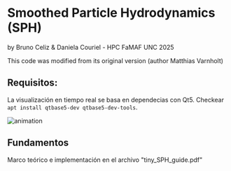 # Smoothed Particle Hydrodynamics (SPH)

by Bruno Celiz & Daniela Couriel - HPC FaMAF UNC 2025

This code was modified from its original version (author Matthias Varnholt)

## Requisitos:

La visualización en tiempo real se basa en dependecias con Qt5. Checkear `apt install qtbase5-dev qtbase5-dev-tools`.

![animation](SPH_example.gif)

## Fundamentos

Marco teórico e implementación en el archivo "tiny_SPH_guide.pdf"
